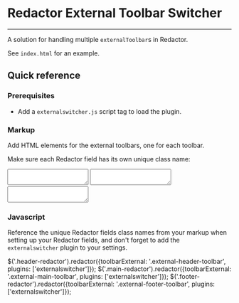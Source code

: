 # Redactor External Toolbar Switcher
---

A solution for handling multiple `externalToolbar`s in Redactor.

See `index.html` for an example.

## Quick reference

### Prerequisites
- Add a `externalswitcher.js` script tag to load the plugin.

  <script src="scripts/redactor/externalswitcher.js"></script>

### Markup
Add HTML elements for the external toolbars, one for each toolbar.

  <div class="external-header-toolbar"></div>
  <div class="external-main-toolbar"></div>
  <div class="external-footer-toolbar"></div>

Make sure each Redactor field has its own unique class name:

  <textarea class="header-redactor redactor"></textarea>
  <textarea class="main-redactor redactor"></textarea>
  <textarea lass="footer-redactor redactor"></textarea>

### Javascript
Reference the unique Redactor fields class names from your markup when setting up your Redactor fields, and don't forget to add the `externalswitcher` plugin to your settings.

  $('.header-redactor').redactor({toolbarExternal: '.external-header-toolbar', plugins: ['externalswitcher']});
  $('.main-redactor').redactor({toolbarExternal: '.external-main-toolbar', plugins: ['externalswitcher']});
  $('.footer-redactor').redactor({toolbarExternal: '.external-footer-toolbar', plugins: ['externalswitcher']});
